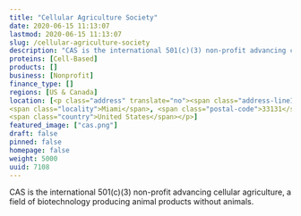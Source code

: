 ```yaml
---
title: "Cellular Agriculture Society"
date: 2020-06-15 11:13:07
lastmod: 2020-06-15 11:13:07
slug: /cellular-agriculture-society
description: "CAS is the international 501(c)(3) non-profit advancing cellular agriculture, a field of biotechnology producing animal products without animals."
proteins: [Cell-Based]
products: []
business: [Nonprofit]
finance_type: []
regions: [US & Canada]
location: [<p class="address" translate="no"><span class="address-line1">Brickell Avenue</span><br>
<span class="locality">Miami</span>, <span class="postal-code">33131</span><br>
<span class="country">United States</span></p>]
featured_image: ["cas.png"]
draft: false
pinned: false
homepage: false
weight: 5000
uuid: 7108
---
```

<p>CAS is the international 501(c)(3) non-profit advancing cellular agriculture, a field of biotechnology producing animal products without animals.</p>
